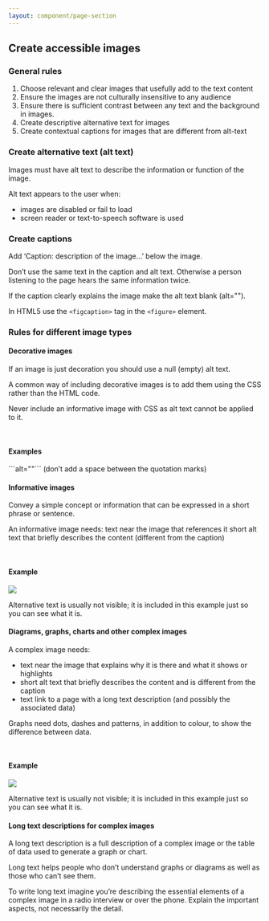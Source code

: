 ```yaml
---
layout: component/page-section
---
```


<h2 id="section4" class="au-display-xl">
  Create accessible images
</h2>

### General rules

1. Choose relevant and clear images that usefully add to the text content
2. Ensure the images are not culturally insensitive to any audience
3. Ensure there is sufficient contrast between any text and the background in images.
4. Create descriptive alternative text for images
5. Create contextual captions for images that are different from alt-text

### Create alternative text (alt text)

Images must have alt text to describe the information or function of the image.

Alt text appears to the user when:
- images are disabled or fail to load
- screen reader or text-to-speech software is used

### Create captions 

Add ‘Caption: description of the image…’ below the image.

Don’t use the same text in the caption and alt text. Otherwise a person listening to the page hears the same information twice.

If the caption clearly explains the image make the alt text blank (alt="").

In HTML5 use the ```<figcaption>``` tag in the ```<figure>``` element.

### Rules for different image types 

#### Decorative images
If an image is just decoration you should use a null (empty) alt text.

A common way of including decorative images is to add them using the CSS rather than the HTML code.

Never include an informative image with CSS as alt text cannot be applied to it.

<br>
<article class="sm-basic-example">
<h4>Examples</h4>
```alt=""``` (don’t add a space between the quotation marks)
</article>

#### Informative images 

Convey a simple concept or information that can be expressed in a short phrase or sentence.

An informative image needs:
text near the image that references it
short alt text that briefly describes the content (different from the caption)

<br>
<article class="sm-basic-example">
<h4>Example</h4>
<img src="/assets/img/example-do-dont.png"/>
<p>Alternative text is usually not visible; it is included in this example just so you can see what it is.</p>
</article>

#### Diagrams, graphs, charts and other complex images

A complex image needs:
- text near the image that explains why it is there and what it shows or highlights
- short alt text that briefly describes the content and is different from the caption
- text link to a page with a long text description (and possibly the associated data)

Graphs need dots, dashes and patterns, in addition to colour, to show the difference between data.

<br>
<article class="sm-basic-example">
<h4>Example</h4>
<img src="/assets/img/example-2.png"/>
<p>Alternative text is usually not visible; it is included in this example just so you can see what it is.</p>
</article>

#### Long text descriptions for complex images 

A long text description is a full description of a complex image or the table of data used to generate a graph or chart.

Long text helps people who don’t understand graphs or diagrams as well as those who can’t see them.

To write long text imagine you’re describing the essential elements of a complex image in a radio interview or over the phone. Explain the important aspects, not necessarily the detail.
